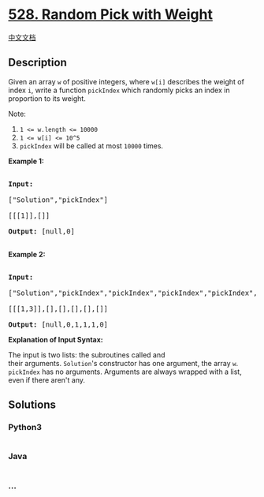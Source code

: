 # [528. Random Pick with Weight](https://leetcode.com/problems/random-pick-with-weight)

[中文文档](/solution/0500-0599/0528.Random%20Pick%20with%20Weight/README.md)

## Description

<p>Given an array <code>w</code> of positive integers, where <code>w[i]</code> describes the weight of index <code>i</code>,&nbsp;write a function <code>pickIndex</code>&nbsp;which randomly&nbsp;picks an index&nbsp;in proportion&nbsp;to its weight.</p>

<p>Note:</p>

<ol>
    <li><code>1 &lt;= w.length &lt;= 10000</code></li>
    <li><code>1 &lt;= w[i] &lt;= 10^5</code></li>
    <li><code>pickIndex</code>&nbsp;will be called at most <code>10000</code> times.</li>
</ol>

<p><strong>Example 1:</strong></p>

<pre>

<strong>Input: 

</strong><span id="example-input-1-1">[&quot;Solution&quot;,&quot;pickIndex&quot;]

</span><span id="example-input-1-2">[[[1]],[]]</span>

<strong>Output: </strong><span id="example-output-1">[null,0]</span>

</pre>

<div>

<p><strong>Example 2:</strong></p>

<pre>

<strong>Input: 

</strong><span id="example-input-2-1">[&quot;Solution&quot;,&quot;pickIndex&quot;,&quot;pickIndex&quot;,&quot;pickIndex&quot;,&quot;pickIndex&quot;,&quot;pickIndex&quot;]

</span><span id="example-input-2-2">[[[1,3]],[],[],[],[],[]]</span>

<strong>Output: </strong><span id="example-output-2">[null,0,1,1,1,0]</span></pre>

</div>

<p><strong>Explanation of Input Syntax:</strong></p>

<p>The input is two lists:&nbsp;the subroutines called&nbsp;and their&nbsp;arguments.&nbsp;<code>Solution</code>&#39;s&nbsp;constructor has one argument, the&nbsp;array <code>w</code>. <code>pickIndex</code> has no arguments.&nbsp;Arguments&nbsp;are&nbsp;always wrapped with a list, even if there aren&#39;t any.</p>

## Solutions

<!-- tabs:start -->

### **Python3**

```python

```

### **Java**

```java

```

### **...**

```

```

<!-- tabs:end -->
